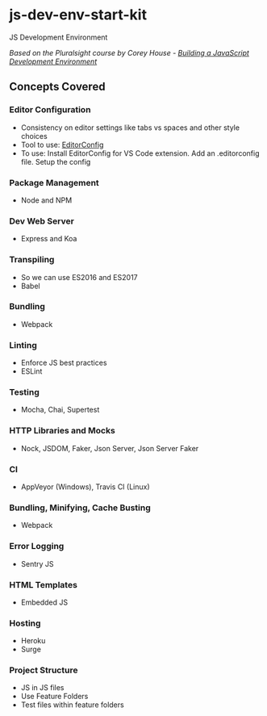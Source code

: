 # js-dev-env-start-kit
JS Development Environment

*Based on the Pluralsight course by Corey House - [Building a JavaScript Development Environment](https://app.pluralsight.com/library/courses/javascript-development-environment/table-of-contents)*

## Concepts Covered

### Editor Configuration

* Consistency on editor settings like tabs vs spaces and other style choices
* Tool to use: [EditorConfig](http://editorconfig.org/)
* To use: Install EditorConfig for VS Code extension. Add an .editorconfig file. Setup the config

### Package Management

* Node and NPM

### Dev Web Server

* Express and Koa

### Transpiling

* So we can use ES2016 and ES2017
* Babel

### Bundling

* Webpack

### Linting

* Enforce JS best practices
* ESLint

### Testing

* Mocha, Chai, Supertest

### HTTP Libraries and Mocks

* Nock, JSDOM, Faker, Json Server, Json Server Faker

### CI

* AppVeyor (Windows), Travis CI (Linux)

### Bundling, Minifying, Cache Busting

* Webpack

### Error Logging

* Sentry JS

### HTML Templates

* Embedded JS

### Hosting

* Heroku
* Surge

### Project Structure

* JS in JS files
* Use Feature Folders
* Test files within feature folders